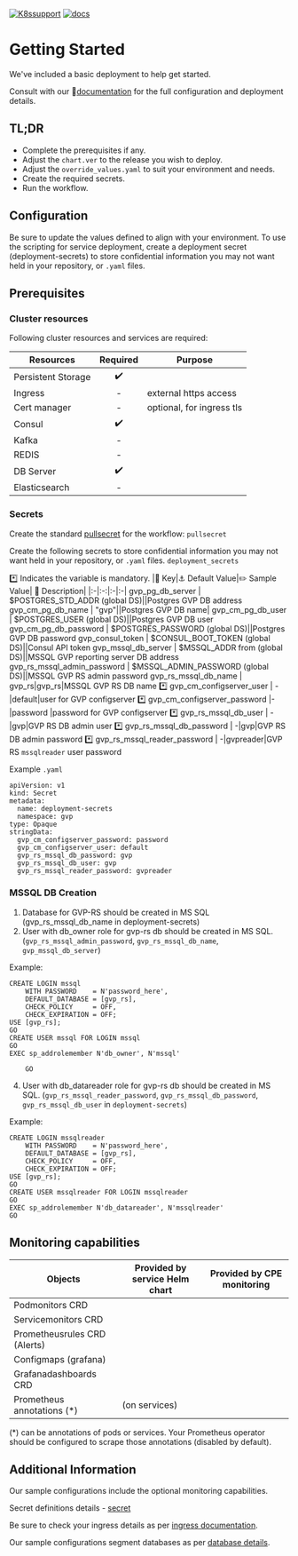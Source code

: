  [![K8ssupport](https://badgen.net/badge/supported%20K8s%20release/1.22/cyan)](https://all.docs.genesys.com/ReleaseNotes/Current/GenesysEngage-cloud/PrivateEdition)
 [![docs](https://badgen.net/badge/Genesys%20Documentation/GVP/orange)](https://all.docs.genesys.com/GVP/Current/GVPPEGuide/Overview)


# Getting Started
We've included a basic deployment to help get started.

Consult with our :book:[documentation](https://all.docs.genesys.com/GVP/Current/GVPPEGuide/Overview) for the full configuration and deployment details.

## TL;DR
- Complete the prerequisites if any.
- Adjust the `chart.ver` to the release you wish to deploy.
- Adjust the `override_values.yaml` to suit your environment and needs.
- Create the required secrets.
- Run the workflow.

## Configuration

Be sure to update the values defined to align with your environment.
To use the scripting for service deployment, create a deployment secret (deployment-secrets) to store confidential information you may not want held in your repository, or `.yaml` files. 


## Prerequisites
### Cluster resources

Following cluster resources and services are required:

Resources | Required | Purpose
|-|:-:|-|
Persistent Storage |  :heavy_check_mark: | 
Ingress | -| external https access
Cert manager |  -| optional, for ingress tls
Consul | :heavy_check_mark: |
Kafka | -|
REDIS | -|
DB Server | :heavy_check_mark: |
Elasticsearch |- |


### Secrets 
Create the standard [pullsecret](/doc/secrets.md/#pull) for the workflow: 
`pullsecret`

Create the following secrets to store confidential information you may not want held in your repository, or `.yaml` files. 
`deployment_secrets`

:asterisk: Indicates the variable is mandatory.
|:key: Key|:anchor: Default Value|:pencil2: Sample Value| :book: Description|
|:-|:-:|:-|:-|
gvp_pg_db_server | $POSTGRES_STD_ADDR (global DS)||Postgres GVP DB address
gvp_cm_pg_db_name | "gvp"||Postgres GVP DB name|
gvp_cm_pg_db_user |  $POSTGRES_USER (global DS)||Postgres GVP DB user
gvp_cm_pg_db_password | $POSTGRES_PASSWORD (global DS)||Postgres GVP DB password
gvp_consul_token |  $CONSUL_BOOT_TOKEN (global DS)||Consul API token
gvp_mssql_db_server |  $MSSQL_ADDR from (global DS)||MSSQL GVP reporting server DB address
gvp_rs_mssql_admin_password | $MSSQL_ADMIN_PASSWORD (global DS)||MSSQL GVP RS admin password
gvp_rs_mssql_db_name |  gvp_rs|gvp_rs|MSSQL GVP RS DB name
:asterisk: gvp_cm_configserver_user |  -|default|user for GVP configserver
:asterisk: gvp_cm_configserver_password |-|password |password for GVP configserver
:asterisk: gvp_rs_mssql_db_user | -|gvp|GVP RS DB admin user
:asterisk: gvp_rs_mssql_db_password | -|gvp|GVP RS DB admin password
:asterisk: gvp_rs_mssql_reader_password |  -|gvpreader|GVP RS `mssqlreader` user password

Example `.yaml`

```
apiVersion: v1
kind: Secret
metadata:
  name: deployment-secrets
  namespace: gvp
type: Opaque
stringData:
  gvp_cm_configserver_password: password
  gvp_cm_configserver_user: default
  gvp_rs_mssql_db_password: gvp
  gvp_rs_mssql_db_user: gvp
  gvp_rs_mssql_reader_password: gvpreader
```


### MSSQL DB Creation
1. Database for GVP-RS should be created in MS SQL (gvp_rs_mssql_db_name in deployment-secrets)
2. User with db_owner role for gvp-rs db should be created in MS SQL. (`gvp_rs_mssql_admin_password`, `gvp_rs_mssql_db_name`, `gvp_mssql_db_server`)
   
Example:
```
CREATE LOGIN mssql 
    WITH PASSWORD    = N'password_here',
    DEFAULT_DATABASE = [gvp_rs],
    CHECK_POLICY     = OFF,
    CHECK_EXPIRATION = OFF;
USE [gvp_rs];
GO
CREATE USER mssql FOR LOGIN mssql
GO
EXEC sp_addrolemember N'db_owner', N'mssql'

    GO
```
4. User with db_datareader role for gvp-rs db should be created in MS SQL. (`gvp_rs_mssql_reader_password`, `gvp_rs_mssql_db_password`, `gvp_rs_mssql_db_user` in `deployment-secrets`)

Example:
```
CREATE LOGIN mssqlreader 
    WITH PASSWORD    = N'password_here',
    DEFAULT_DATABASE = [gvp_rs],
    CHECK_POLICY     = OFF,
    CHECK_EXPIRATION = OFF;
USE [gvp_rs];
GO
CREATE USER mssqlreader FOR LOGIN mssqlreader
GO
EXEC sp_addrolemember N'db_datareader', N'mssqlreader'
GO
```

## Monitoring capabilities

Objects | Provided by service Helm chart | Provided by CPE monitoring
|-|-|-|
Podmonitors CRD | | 
Servicemonitors CRD |  | 
Prometheusrules CRD (Alerts) | | 
Configmaps (grafana) |  |
Grafanadashboards CRD | | 
Prometheus annotations (*) |  (on services) |

(*) can be annotations of pods or services. Your Prometheus operator should be configured to scrape those annotations (disabled by default).

## Additional Information

Our sample configurations include the optional monitoring capabilities. 

Secret definitions details - [secret](/doc/secrets.md)

Be sure to check your ingress details as per [ingress documentation](/doc/ingress.md).

Our sample configurations segment databases as per [database details](/doc/DATABASE.md).

